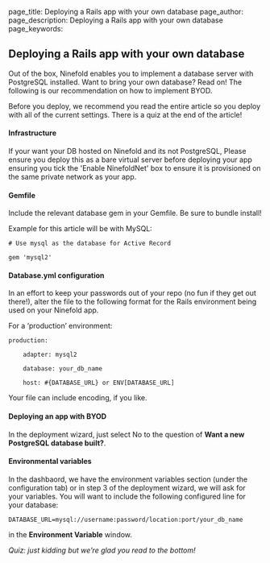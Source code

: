 page_title: Deploying a Rails app with your own database
page_author: 
page_description: Deploying a Rails app with your own database
page_keywords: 

## Deploying a Rails app with your own database

Out of the box, Ninefold enables you to implement a database server with PostgreSQL installed. Want to bring your own database? Read on! The following is our recommendation on how to implement BYOD.

Before you deploy, we recommend you read the entire article so you deploy with all of the current settings. There is a quiz at the end of the article!

#### Infrastructure
If your want your DB hosted on Ninefold and its not PostgreSQL, Please ensure you deploy this as a bare virtual server before deploying your app ensuring you tick the 'Enable NinefoldNet' box to ensure it is provisioned on the same private network as your app.

#### Gemfile

Include the relevant database gem in your Gemfile. Be sure to bundle install!

Example for this article will be with MySQL:

	# Use mysql as the database for Active Record

	gem 'mysql2'

#### Database.yml configuration

In an effort to keep your passwords out of your repo (no fun if they get out there!), alter the file to the following format for the Rails environment being used on your Ninefold app.

For a ‘production’ environment:

	production:

		adapter: mysql2

 		database: your_db_name

 		host: #{DATABASE_URL} or ENV[DATABASE_URL]

Your file can include encoding, if you like.

#### Deploying an app with BYOD

In the deployment wizard, just select No to the question of __Want a new PostgreSQL database built?__.

#### Environmental variables

In the dashbaord, we have the environment variables section (under the configuration tab) or in step 3 of the deployment wizard, we will ask for your variables. You will want to include the following configured line for your database:

 	DATABASE_URL=mysql://username:password/location:port/your_db_name

in the __Environment Variable__ window.

_Quiz: just kidding but we’re glad you read to the bottom!_
